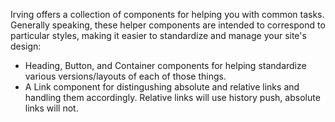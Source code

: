 Irving offers a collection of components for helping you with common tasks. Generally speaking, these helper components are intended to correspond to particular styles, making it easier to standardize and manage your site's design:
* Heading, Button, and Container components for helping standardize various versions/layouts of each of those things.
* A Link component for distingushing absolute and relative links and handling them accordingly. Relative links will use history push, absolute links will not.
